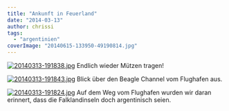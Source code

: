 ```yaml
---
title: "Ankunft in Feuerland"
date: "2014-03-13"
author: chrissi
tags: 
  - "argentinien"
coverImage: "20140615-133950-49190814.jpg"
---
```


[![20140313-191838.jpg](images/20140313-191838.jpg)](https://hafenstrand.wordpress.com/wp-content/uploads/2014/03/20140313-191838.jpg) Endlich wieder Mützen tragen!

[![20140313-191843.jpg](images/20140313-191843.jpg)](https://hafenstrand.wordpress.com/wp-content/uploads/2014/03/20140313-191843.jpg) Blick über den Beagle Channel vom Flughafen aus.

[![20140313-191824.jpg](images/20140313-191824.jpg)](https://hafenstrand.wordpress.com/wp-content/uploads/2014/03/20140313-191824.jpg) Auf dem Weg vom Flughafen wurden wir daran erinnert, dass die Falklandinseln doch argentinisch seien.
